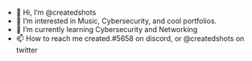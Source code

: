 - 👋 Hi, I’m @createdshots
- 👀 I’m interested in Music, Cybersecurity, and cool portfolios.
- 🌱 I’m currently learning Cybersecurity and Networking
- 📫 How to reach me created.#5658 on discord, or @createdshots on twitter
